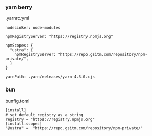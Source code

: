 ### yarn berry

.yarnrc.yml

```
nodeLinker: node-modules

npmRegistryServer: "https://registry.npmjs.org"

npmScopes: {
  "ustra": {
    npmRegistryServer: "https://repo.gsitm.com/repository/npm-private/",
  }
}

yarnPath: .yarn/releases/yarn-4.3.0.cjs
```

### bun

bunfig.toml

```
[install]
# set default registry as a string
registry = "https://registry.npmjs.org"
[install.scopes]
"@ustra" =  "https://repo.gsitm.com/repository/npm-private/"
```
